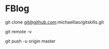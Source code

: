 # FBlog

git clone git@github.com:michaelliao/gitskills.git

git remote -v

git push -u origin master
